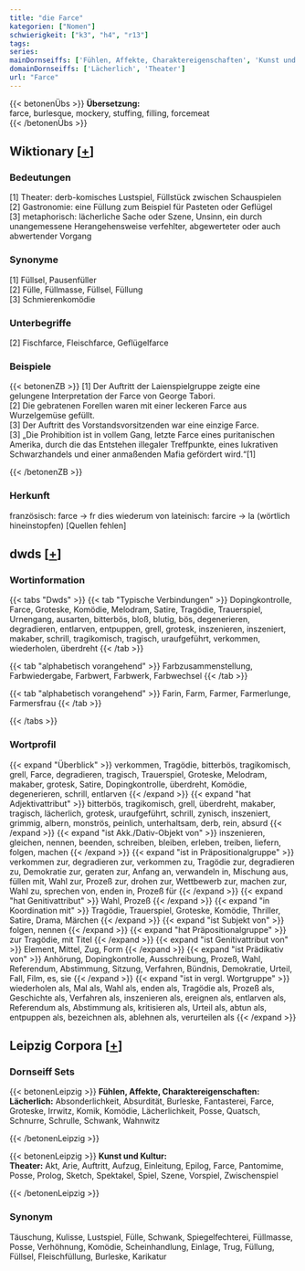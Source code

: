 ```yaml
---
title: "die Farce"
kategorien: ["Nomen"]
schwierigkeit: ["k3", "h4", "r13"]
tags:
series:
mainDornseiffs: ['Fühlen, Affekte, Charaktereigenschaften', 'Kunst und Kultur']
domainDornseiffs: ['Lächerlich', 'Theater']
url: "Farce"
---
```


{{< betonenÜbs >}}
**Übersetzung:**  
farce, burlesque, mockery, stuffing, filling, forcemeat  
{{< /betonenÜbs >}}

## Wiktionary [[+](https://de.wiktionary.org/wiki/Farce)]

### Bedeutungen
[1] Theater: derb-komisches Lustspiel, Füllstück zwischen Schauspielen  
[2] Gastronomie: eine Füllung zum Beispiel für Pasteten oder Geflügel  
[3] metaphorisch: lächerliche Sache oder Szene, Unsinn, ein durch unangemessene Herangehensweise verfehlter, abgewerteter oder auch abwertender Vorgang  

### Synonyme
[1] Füllsel, Pausenfüller  
[2] Fülle, Füllmasse, Füllsel, Füllung  
[3] Schmierenkomödie  

### Unterbegriffe
[2] Fischfarce, Fleischfarce, Geflügelfarce  

### Beispiele
{{< betonenZB >}}
[1] Der Auftritt der Laienspielgruppe zeigte eine gelungene Interpretation der Farce von George Tabori.  
[2] Die gebratenen Forellen waren mit einer leckeren Farce aus Wurzelgemüse gefüllt.  
[3] Der Auftritt des Vorstandsvorsitzenden war eine einzige Farce.  
[3] „Die Prohibition ist in vollem Gang, letzte Farce eines puritanischen Amerika, durch die das Entstehen illegaler Treffpunkte, eines lukrativen Schwarzhandels und einer anmaßenden Mafia gefördert wird.“[1]  

{{< /betonenZB >}}
### Herkunft
französisch: farce → fr dies wiederum von lateinisch: farcire → la (wörtlich hineinstopfen) [Quellen fehlen]  



## dwds [[+](https://www.dwds.de/wb/Farce)]

### Wortinformation
{{< tabs "Dwds" >}}
{{< tab "Typische Verbindungen" >}}
Dopingkontrolle, Farce, Groteske, Komödie, Melodram, Satire, Tragödie, Trauerspiel, Urnengang, ausarten, bitterbös, bloß, blutig, bös, degenerieren, degradieren, entlarven, entpuppen, grell, grotesk, inszenieren, inszeniert, makaber, schrill, tragikomisch, tragisch, uraufgeführt, verkommen, wiederholen, überdreht
{{< /tab >}}

{{< tab "alphabetisch vorangehend" >}}
Farbzusammenstellung, Farbwiedergabe, Farbwert, Farbwerk, Farbwechsel
{{< /tab >}}

{{< tab "alphabetisch vorangehend" >}}
Farin, Farm, Farmer, Farmerlunge, Farmersfrau
{{< /tab >}}

{{< /tabs >}}

### Wortprofil
{{< expand "Überblick" >}} verkommen, Tragödie, bitterbös, tragikomisch, grell, Farce, degradieren, tragisch, Trauerspiel, Groteske, Melodram, makaber, grotesk, Satire, Dopingkontrolle, überdreht, Komödie, degenerieren, schrill, entlarven {{< /expand >}}
{{< expand "hat Adjektivattribut" >}} bitterbös, tragikomisch, grell, überdreht, makaber, tragisch, lächerlich, grotesk, uraufgeführt, schrill, zynisch, inszeniert, grimmig, albern, monströs, peinlich, unterhaltsam, derb, rein, absurd {{< /expand >}}
{{< expand "ist Akk./Dativ-Objekt von" >}} inszenieren, gleichen, nennen, beenden, schreiben, bleiben, erleben, treiben, liefern, folgen, machen {{< /expand >}}
{{< expand "ist in Präpositionalgruppe" >}} verkommen zur, degradieren zur, verkommen zu, Tragödie zur, degradieren zu, Demokratie zur, geraten zur, Anfang an, verwandeln in, Mischung aus, füllen mit, Wahl zur, Prozeß zur, drohen zur, Wettbewerb zur, machen zur, Wahl zu, sprechen von, enden in, Prozeß für {{< /expand >}}
{{< expand "hat Genitivattribut" >}} Wahl, Prozeß {{< /expand >}}
{{< expand "in Koordination mit" >}} Tragödie, Trauerspiel, Groteske, Komödie, Thriller, Satire, Drama, Märchen {{< /expand >}}
{{< expand "ist Subjekt von" >}} folgen, nennen {{< /expand >}}
{{< expand "hat Präpositionalgruppe" >}} zur Tragödie, mit Titel {{< /expand >}}
{{< expand "ist Genitivattribut von" >}} Element, Mittel, Zug, Form {{< /expand >}}
{{< expand "ist Prädikativ von" >}} Anhörung, Dopingkontrolle, Ausschreibung, Prozeß, Wahl, Referendum, Abstimmung, Sitzung, Verfahren, Bündnis, Demokratie, Urteil, Fall, Film, es, sie {{< /expand >}}
{{< expand "ist in vergl. Wortgruppe" >}} wiederholen als, Mal als, Wahl als, enden als, Tragödie als, Prozeß als, Geschichte als, Verfahren als, inszenieren als, ereignen als, entlarven als, Referendum als, Abstimmung als, kritisieren als, Urteil als, abtun als, entpuppen als, bezeichnen als, ablehnen als, verurteilen als {{< /expand >}}

## Leipzig Corpora [[+](https://corpora.uni-leipzig.de/en/res?word=Farce&corpusId=deu_newscrawl-public_2018)]

### Dornseiff Sets
{{< betonenLeipzig >}}
**Fühlen, Affekte, Charaktereigenschaften:**  
**Lächerlich:** Absonderlichkeit, Absurdität, Burleske, Fantasterei, Farce, Groteske, Irrwitz, Komik, Komödie, Lächerlichkeit, Posse, Quatsch, Schnurre, Schrulle, Schwank, Wahnwitz  

{{< /betonenLeipzig >}}


{{< betonenLeipzig >}}
**Kunst und Kultur:**  
**Theater:** Akt, Arie, Auftritt, Aufzug, Einleitung, Epilog, Farce, Pantomime, Posse, Prolog, Sketch, Spektakel, Spiel, Szene, Vorspiel, Zwischenspiel  

{{< /betonenLeipzig >}}

### Synonym
Täuschung, Kulisse, Lustspiel, Fülle, Schwank, Spiegelfechterei, Füllmasse, Posse, Verhöhnung, Komödie, Scheinhandlung, Einlage, Trug, Füllung, Füllsel, Fleischfüllung, Burleske, Karikatur

